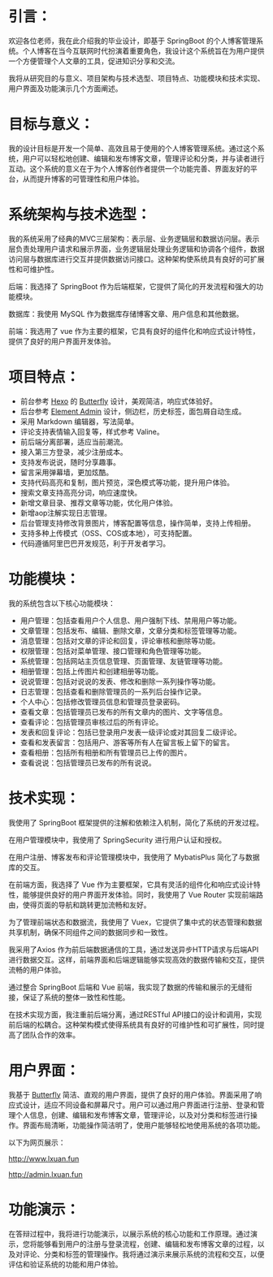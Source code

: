 # 引言：

欢迎各位老师，我在此介绍我的毕业设计，即基于 SpringBoot 的个人博客管理系统。个人博客在当今互联网时代扮演着重要角色，我设计这个系统旨在为用户提供一个方便管理个人文章的工具，促进知识分享和交流。

我将从研究目的与意义、项目架构与技术选型、项目特点、功能模块和技术实现、用户界面及功能演示几个方面阐述。

# 目标与意义：

我的设计目标是开发一个简单、高效且易于使用的个人博客管理系统。通过这个系统，用户可以轻松地创建、编辑和发布博客文章，管理评论和分类，并与读者进行互动。这个系统的意义在于为个人博客创作者提供一个功能完善、界面友好的平台，从而提升博客的可管理性和用户体验。

# 系统架构与技术选型：

我的系统采用了经典的MVC三层架构：表示层、业务逻辑层和数据访问层。表示层负责处理用户请求和展示界面，业务逻辑层处理业务逻辑和协调各个组件，数据访问层与数据库进行交互并提供数据访问接口。这种架构使系统具有良好的可扩展性和可维护性。

后端：我选择了 SpringBoot 作为后端框架，它提供了简化的开发流程和强大的功能模块。

数据库：我使用 MySQL 作为数据库存储博客文章、用户信息和其他数据。

前端：我选用了 vue 作为主要的框架，它具有良好的组件化和响应式设计特性，提供了良好的用户界面开发体验。

# 项目特点：

- 前台参考 [Hexo](https://hexo.io/zh-cn/) 的 [Butterfly](https://butterfly.js.org/) 设计，美观简洁，响应式体验好。
- 后台参考 [Element Admin](https://panjiachen.github.io/vue-element-admin/#/dashboard) 设计，侧边栏，历史标签，面包屑自动生成。
- 采用 Markdown 编辑器，写法简单。
- 评论支持表情输入回复等，样式参考 Valine。
- 前后端分离部署，适应当前潮流。
- 接入第三方登录，减少注册成本。
- 支持发布说说，随时分享趣事。
- 留言采用弹幕墙，更加炫酷。
- 支持代码高亮和复制，图片预览，深色模式等功能，提升用户体验。
- 搜索文章支持高亮分词，响应速度快。
- 新增文章目录、推荐文章等功能，优化用户体验。
- 新增aop注解实现日志管理。  
- 后台管理支持修改背景图片，博客配置等信息，操作简单，支持上传相册。
- 支持多种上传模式（OSS、COS或本地），可支持配置。
- 代码遵循阿里巴巴开发规范，利于开发者学习。

# 功能模块：

我的系统包含以下核心功能模块：

- 用户管理：包括查看用户个人信息、用户强制下线、禁用用户等功能。
- 文章管理：包括发布、编辑、删除文章，文章分类和标签管理等功能。
- 消息管理：包括对文章的评论和回复，评论审核和删除等功能。
- 权限管理：包括对菜单管理、接口管理和角色管理等功能。
- 系统管理：包括网站主页信息管理、页面管理、友链管理等功能。
- 相册管理：包括上传图片和创建相册等功能。
- 说说管理：包括对说说的发表、修改和删除一系列操作等功能。
- 日志管理：包括查看和删除管理员的一系列后台操作记录。
- 个人中心：包括修改管理员信息和管理员登录密码。
- 查看文章：包括管理员已发布的所有文章内的图片、文字等信息。
- 查看评论：包括管理员审核过后的所有评论。
- 发表和回复评论：包括已登录用户发表一级评论或对其回复二级评论。
- 查看和发表留言：包括用户、游客等所有人在留言板上留下的留言。
- 查看相册：包括所有相册和所有管理员已上传的图片。
- 查看说说：包括管理员已发布的所有说说。

# 技术实现：

我使用了 SpringBoot 框架提供的注解和依赖注入机制，简化了系统的开发过程。

在用户管理模块中，我使用了 SpringSecurity 进行用户认证和授权。

在用户注册、博客发布和评论管理模块中，我使用了 MybatisPlus 简化了与数据库的交互。

在前端方面，我选择了 Vue 作为主要框架，它具有灵活的组件化和响应式设计特性，能够提供良好的用户界面开发体验。同时，我使用了 Vue Router 实现前端路由，使得页面的导航和跳转更加流畅和友好。

为了管理前端状态和数据流，我使用了 Vuex，它提供了集中式的状态管理和数据共享机制，确保不同组件之间的数据同步和一致性。

我采用了Axios 作为前后端数据通信的工具，通过发送异步HTTP请求与后端API进行数据交互。这样，前端界面和后端逻辑能够实现高效的数据传输和交互，提供流畅的用户体验。

通过整合 SpringBoot 后端和 Vue 前端，我实现了数据的传输和展示的无缝衔接，保证了系统的整体一致性和性能。

在技术实现方面，我注重前后端分离，通过RESTful API接口的设计和调用，实现前后端的松耦合。这种架构模式使得系统具有良好的可维护性和可扩展性，同时提高了团队合作的效率。

# 用户界面：

我基于 [Butterfly](https://butterfly.js.org/) 简洁、直观的用户界面，提供了良好的用户体验。界面采用了响应式设计，适应不同设备和屏幕尺寸。用户可以通过用户界面进行注册、登录和管理个人信息，创建、编辑和发布博客文章，管理评论，以及对分类和标签进行操作。界面布局清晰，功能操作简洁明了，使用户能够轻松地使用系统的各项功能。

以下为网页展示：

http://www.lxuan.fun

http://admin.lxuan.fun

# 功能演示：

在答辩过程中，我将进行功能演示，以展示系统的核心功能和工作原理。通过演示，您将能够看到用户的注册与登录流程，创建、编辑和发布博客文章的过程，以及对评论、分类和标签的管理操作。我将通过演示来展示系统的流程和交互，以便评估和验证系统的功能和用户体验。

